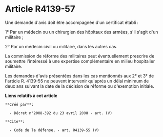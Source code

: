 # Article R4139-57

Une demande d'avis doit être accompagnée d'un certificat établi : 

1° Par un médecin ou un chirurgien des hôpitaux des armées, s'il s'agit d'un militaire ; 

2° Par un médecin civil ou militaire, dans les autres cas. 

La commission de réforme des militaires peut éventuellement prescrire de soumettre l'intéressé à une expertise complémentaire
en milieu hospitalier militaire. 

Les demandes d'avis présentées dans les cas mentionnés aux 2° et 3° de l'article R. 4139-55 ne peuvent intervenir qu'après un
délai minimum de deux ans suivant la date de la décision de réforme ou d'exemption initiale.

**Liens relatifs à cet article**

	**Créé par**:

	  - Décret n°2008-392 du 23 avril 2008 - art. (V)

	**Cite**:

	  - Code de la défense. - art. R4139-55 (V)
